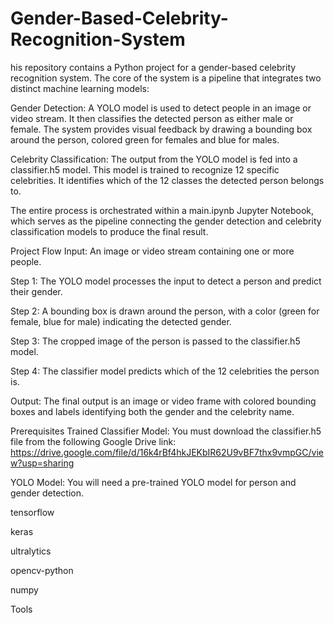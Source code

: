 # Gender-Based-Celebrity-Recognition-System
his repository contains a Python project for a gender-based celebrity recognition system. The core of the system is a pipeline that integrates two distinct machine learning models:

Gender Detection: A YOLO model is used to detect people in an image or video stream. It then classifies the detected person as either male or female. The system provides visual feedback by drawing a bounding box around the person, colored green for females and blue for males.

Celebrity Classification: The output from the YOLO model is fed into a classifier.h5 model. This model is trained to recognize 12 specific celebrities. It identifies which of the 12 classes the detected person belongs to.

The entire process is orchestrated within a main.ipynb Jupyter Notebook, which serves as the pipeline connecting the gender detection and celebrity classification models to produce the final result.

Project Flow
Input: An image or video stream containing one or more people.

Step 1: The YOLO model processes the input to detect a person and predict their gender.

Step 2: A bounding box is drawn around the person, with a color (green for female, blue for male) indicating the detected gender.

Step 3: The cropped image of the person is passed to the classifier.h5 model.

Step 4: The classifier model predicts which of the 12 celebrities the person is.

Output: The final output is an image or video frame with colored bounding boxes and labels identifying both the gender and the celebrity name.

Prerequisites
Trained Classifier Model: You must download the classifier.h5 file from the following Google Drive link: https://drive.google.com/file/d/16k4rBf4hkJEKbIR62U9vBF7thx9vmpGC/view?usp=sharing

YOLO Model: You will need a pre-trained YOLO model for person and gender detection.

tensorflow

keras

ultralytics

opencv-python

numpy












Tools

